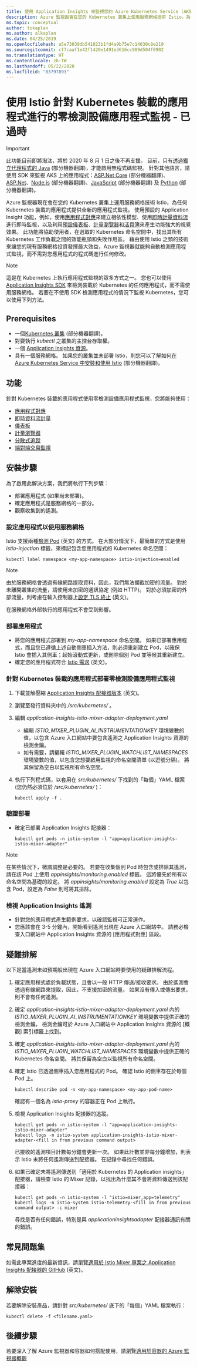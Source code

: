 ```yaml
---
title: 使用 Application Insights 來監視您的 Azure Kubernetes Service (AKS) 或其他 Kubernetes 裝載的應用程式 - Azure 監視器 | Microsoft Docs
description: Azure 監視器會在您的 Kubernetes 叢集上使用服務網格技術 Istio，為任何 Kubernetes 裝載的應用程式提供應用程式監視。 這讓您能夠收集與在叢集中執行之 Pod 的傳入和傳出要求相關的 Application Insights 遙測。
ms.topic: conceptual
author: tokaplan
ms.author: alkaplan
ms.date: 04/25/2019
ms.openlocfilehash: a5e73039db541023b1fd4a9b75e7c14030c8e219
ms.sourcegitcommit: cf7caaf1e42f1420e1491e3616cc989d504f0902
ms.translationtype: HT
ms.contentlocale: zh-TW
ms.lasthandoff: 05/22/2020
ms.locfileid: "83797893"
---
```

# <a name="zero-instrumentation-application-monitoring-for-kubernetes-hosted-applications-with-istio---deprecated"></a>使用 Istio 針對 Kubernetes 裝載的應用程式進行的零檢測設備應用程式監視 - 已過時

> [!IMPORTANT]
> 此功能目前即將淘汰，將於 2020 年 8 月 1 日之後不再支援。
> 目前，只有[透過獨立代理程式的 Java](https://docs.microsoft.com/azure/azure-monitor/app/java-in-process-agent) \(部分機器翻譯\)，才能啟用無程式碼監視。 針對其他語言，請使用 SDK 來監視 AKS 上的應用程式：[ASP.Net Core](https://docs.microsoft.com/azure/azure-monitor/app/asp-net-core) \(部分機器翻譯\)、[ASP.Net](https://docs.microsoft.com/azure/azure-monitor/app/asp-net)、[Node.js](https://docs.microsoft.com/azure/azure-monitor/app/nodejs) \(部分機器翻譯\)、[JavaScript](https://docs.microsoft.com/azure/azure-monitor/app/javascript) \(部分機器翻譯\) 及 [Python](https://docs.microsoft.com/azure/azure-monitor/app/opencensus-python) \(部分機器翻譯\)。

Azure 監視器現在會在您的 Kubernetes 叢集上運用服務網格技術 Istio，為任何 Kubernetes 裝載的應用程式提供全新的應用程式監視。 使用預設的 Application Insight 功能，例如，使用[應用程式對應](../../azure-monitor/app/app-map.md)來建立相依性模型、使用[即時計量資料流](../../azure-monitor/app/live-stream.md)進行即時監視，以及利用[預設儀表板](../../azure-monitor/app/overview-dashboard.md)、[計量瀏覽器](../../azure-monitor/platform/metrics-getting-started.md)和[活頁簿](../../azure-monitor/platform/workbooks-overview.md)來產生功能強大的視覺效果。 此功能將協助使用者，在選取的 Kubernetes 命名空間中，找出其所有 Kubernetes 工作負載之間的效能瓶頸和失敗作用區。 藉由使用 Istio 之類的技術來讓您的現有服務網格投資發揮最大效益，Azure 監視器就能夠自動檢測應用程式監視，而不需對您應用程式的程式碼進行任何修改。

> [!NOTE]
> 這是在 Kubernetes 上執行應用程式監視的眾多方式之一。 您也可以使用 [Application Insights SDK](../../azure-monitor/azure-monitor-app-hub.yml) 來檢測裝載於 Kubernetes 的任何應用程式，而不需使用服務網格。 若要在不使用 SDK 檢測應用程式的情況下監視 Kubernetes，您可以使用下列方法。

## <a name="prerequisites"></a>Prerequisites

- 一個[Kubernetes 叢集](https://docs.microsoft.com/azure/aks/concepts-clusters-workloads) \(部分機器翻譯\)。
- 對要執行 *kubectl* 之叢集的主控台存取權。
- 一個 [Application Insights 資源](create-new-resource.md)。
- 具有一個服務網格。 如果您的叢集並未部署 Istio，則您可以了解如何[在 Azure Kubernetes Service 中安裝和使用 Istio](https://docs.microsoft.com/azure/aks/istio-install) \(部分機器翻譯\)。

## <a name="capabilities"></a>功能

針對 Kubernetes 裝載的應用程式使用零檢測設備應用程式監視，您將能夠使用：

- [應用程式對應](../../azure-monitor/app/app-map.md)
- [即時資料流計量](../../azure-monitor/app/live-stream.md)
- [儀表板](../../azure-monitor/app/overview-dashboard.md)
- [計量瀏覽器](../../azure-monitor/platform/metrics-getting-started.md)
- [分散式追蹤](../../azure-monitor/app/distributed-tracing.md)
- [端對端交易監視](../../azure-monitor/learn/tutorial-performance.md#identify-slow-server-operations)

## <a name="installation-steps"></a>安裝步驟

為了啟用此解決方案，我們將執行下列步驟：
- 部署應用程式 (如果尚未部署)。
- 確定應用程式是服務網格的一部分。
- 觀察收集到的遙測。

### <a name="configure-your-app-to-work-with-a-service-mesh"></a>設定應用程式以使用服務網格

Istio 支援兩種[檢測 Pod](https://istio.io/docs/setup/kubernetes/additional-setup/sidecar-injection/) \(英文\) 的方式。
在大部分情況下，最簡單的方式是使用 *istio-injection* 標籤，來標記包含您應用程式的 Kubernetes 命名空間：

```console
kubectl label namespace <my-app-namespace> istio-injection=enabled
```

> [!NOTE]
> 由於服務網格會透過有線網路提取資料，因此，我們無法攔截加密的流量。 對於未離開叢集的流量，請使用未加密的通訊協定 (例如 HTTP)。 對於必須加密的外部流量，則考慮在輸入控制器上[設定 TLS 終止](https://kubernetes.io/docs/concepts/services-networking/ingress/#tls) \(英文\)。

在服務網格外部執行的應用程式不會受到影響。

### <a name="deploy-your-application"></a>部署應用程式

- 將您的應用程式部署到 *my-app-namespace* 命名空間。 如果已部署應用程式，而且您已遵循上述自動側車插入方法，則必須重新建立 Pod，以確保 Istio 會插入其側車；起始滾動式更新，或刪除個別 Pod 並等候其重新建立。
- 確定您的應用程式符合 [Istio 需求](https://istio.io/docs/setup/kubernetes/prepare/requirements/) \(英文\)。

### <a name="deploy-zero-instrumentation-application-monitoring-for-kubernetes-hosted-apps"></a>針對 Kubernetes 裝載的應用程式部署零檢測設備應用程式監視

1. 下載並解壓縮 [Application Insights 配接器版本](https://github.com/Microsoft/Application-Insights-Istio-Adapter/releases/) \(英文\)。
2. 瀏覽至發行資料夾中的 */src/kubernetes/* 。
3. 編輯 *application-insights-istio-mixer-adapter-deployment.yaml*
    - 編輯 *ISTIO_MIXER_PLUGIN_AI_INSTRUMENTATIONKEY* 環境變數的值，以包含 Azure 入口網站中要包含遙測之 Application Insights 資源的檢測金鑰。
    - 如有需要，請編輯 *ISTIO_MIXER_PLUGIN_WATCHLIST_NAMESPACES* 環境變數的值，以包含您想要啟用監視的命名空間清單 (以逗號分隔)。 將其保留為空白以監視所有命名空間。
4. 執行下列程式碼，以套用在 *src/kubernetes/* 下找到的「每個」YAML 檔案 (您仍然必須位於 */src/kubernetes/* )：

   ```console
   kubectl apply -f .
   ```

### <a name="verify-deployment"></a>驗證部署

- 確定已部署 Application Insights 配接器：

  ```console
  kubectl get pods -n istio-system -l "app=application-insights-istio-mixer-adapter"
  ```
> [!NOTE]
> 在某些情況下，微調調整是必要的。 若要在收集個別 Pod 時包含或排除其遙測，請在該 Pod 上使用 *appinsights/monitoring.enabled* 標籤。 這將優先於所有以命名空間為基礎的設定。 將 *appinsights/monitoring.enabled* 設定為 *True* 以包含 Pod，設定為 *False* 則可將其排除。

### <a name="view-application-insights-telemetry"></a>檢視 Application Insights 遙測

- 針對您的應用程式產生範例要求，以確認監視可正常運作。
- 您應該會在 3-5 分鐘內，開始看到遙測出現在 Azure 入口網站中。 請務必檢查入口網站中 Application Insights 資源的 [應用程式對應] 區段。

## <a name="troubleshooting"></a>疑難排解

以下是當遙測未如預期般出現在 Azure 入口網站時要使用的疑難排解流程。

1. 確定應用程式處於負載狀態，且會以一般 HTTP 傳送/接收要求。 由於遙測會透過有線網路來提取，因此，不支援加密的流量。 如果沒有傳入或傳出要求，則不會有任何遙測。
2. 確定 *application-insights-istio-mixer-adapter-deployment.yaml* 內的 *ISTIO_MIXER_PLUGIN_AI_INSTRUMENTATIONKEY* 環境變數中提供正確的檢測金鑰。 檢測金鑰可於 Azure 入口網站中 Application Insights 資源的 [概觀] 索引標籤上找到。
3. 確定 *application-insights-istio-mixer-adapter-deployment.yaml* 內的 *ISTIO_MIXER_PLUGIN_WATCHLIST_NAMESPACES* 環境變數中提供正確的 Kubernetes 命名空間。 將其保留為空白以監視所有命名空間。
4. 確定 Istio 已透過側車插入您應用程式的 Pod。 確認 Istio 的側車存在於每個 Pod 上。

   ```console
   kubectl describe pod -n <my-app-namespace> <my-app-pod-name>
   ```
   確認有一個名為 *istio-proxy* 的容器正在 Pod 上執行。

5. 檢視 Application Insights 配接器的追蹤。

   ```console
   kubectl get pods -n istio-system -l "app=application-insights-istio-mixer-adapter"
   kubectl logs -n istio-system application-insights-istio-mixer-adapter-<fill in from previous command output>
   ```

   已接收的遙測項目計數每分鐘會更新一次。 如果此計數並非每分鐘增加，則表示 Istio 未將任何遙測傳送到配接器。
   在記錄中尋找任何錯誤。
6. 如果已確定未將遙測傳送到「適用於 Kubernetes 的 Application insights」配接器，請檢查 Istio 的 Mixer 記錄，以找出為什麼其不會將資料傳送到該配接器：

   ```console
   kubectl get pods -n istio-system -l "istio=mixer,app=telemetry"
   kubectl logs -n istio-system istio-telemetry-<fill in from previous command output> -c mixer
   ```
   尋找是否有任何錯誤，特別是與 *applicationinsightsadapter* 配接器通訊有關的錯誤。

## <a name="faq"></a>常見問題集

如需此專案進度的最新資訊，請瀏覽[適用於 Istio Mixer 專案之 Application Insights 配接器的 GitHub](https://github.com/Microsoft/Application-Insights-Istio-Adapter/blob/master/SETUP.md#faq) \(英文\)。

## <a name="uninstall"></a>解除安裝

若要解除安裝產品，請針對 *src/kubernetes/* 底下的「每個」YAML 檔案執行：

```console
kubectl delete -f <filename.yaml>
```


## <a name="next-steps"></a>後續步驟

若要深入了解 Azure 監視器和容器如何搭配使用，請瀏覽[適用於容器的 Azure 監視器概觀](../../azure-monitor/insights/container-insights-overview.md)
